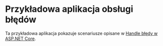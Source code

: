 # <a name="error-handling-sample-application"></a>Przykładowa aplikacja obsługi błędów

Ta przykładowa aplikacja pokazuje scenariusze opisane w [Handle błędy w ASP.NET Core](https://docs.microsoft.com/aspnet/core/fundamentals/error-handling).
